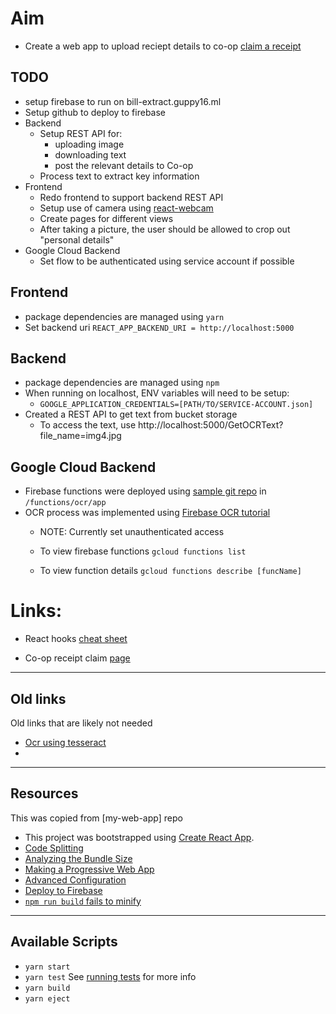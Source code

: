 # Aim

- Create a web app to upload reciept details to co-op [claim a receipt](https://membership.coop.co.uk/claim-rewards)

## TODO

- setup firebase to run on bill-extract.guppy16.ml
- Setup github to deploy to firebase
- Backend
  - Setup REST API for:
    - uploading image
    - downloading text
    - post the relevant details to Co-op
  - Process text to extract key information
- Frontend
  - Redo frontend to support backend REST API
  - Setup use of camera using [react-webcam](https://www.npmjs.com/package/react-webcam)
  - Create pages for different views
  - After taking a picture, the user should be allowed to crop out "personal details"
- Google Cloud Backend
  - Set flow to be authenticated using service account if possible

## Frontend
- package dependencies are managed using `yarn`
- Set backend uri `REACT_APP_BACKEND_URI = http://localhost:5000`

## Backend
- package dependencies are managed using `npm`
- When running on localhost, ENV variables will need to be setup:
  - `GOOGLE_APPLICATION_CREDENTIALS=[PATH/TO/SERVICE-ACCOUNT.json]`
- Created a REST API to get text from bucket storage
  - To access the text, use http://localhost:5000/GetOCRText?file_name=img4.jpg

## Google Cloud Backend

- Firebase functions were deployed using [sample git repo](https://github.com/GoogleCloudPlatform/nodejs-docs-samples) in `/functions/ocr/app`
- OCR process was implemented using [Firebase OCR tutorial](https://cloud.google.com/functions/docs/tutorials/ocr)
  - NOTE: Currently set unauthenticated access

  - To view firebase functions `gcloud functions list`
  - To view function details `gcloud functions describe [funcName]`

# Links:

- React hooks [cheat sheet](https://blog.logrocket.com/react-hooks-cheat-sheet-unlock-solutions-to-common-problems-af4caf699e70/)

- Co-op receipt claim [page](https://membership.coop.co.uk/claim-rewards)

---

## Old links

Old links that are likely not needed

- [Ocr using tesseract](https://medium.com/panya-studio-engineering/eliminating-manual-data-entry-using-ocr-to-convert-images-to-text-tesseract-js-react-1099d20a4f4)
-

---

## Resources

This was copied from [my-web-app] repo

- This project was bootstrapped using [Create React App](https://github.com/facebook/create-react-app).
- [Code Splitting](https://facebook.github.io/create-react-app/docs/code-splitting)
- [Analyzing the Bundle Size](https://facebook.github.io/create-react-app/docs/analyzing-the-bundle-size)
- [Making a Progressive Web App](https://facebook.github.io/create-react-app/docs/making-a-progressive-web-app)
- [Advanced Configuration](https://facebook.github.io/create-react-app/docs/advanced-configuration)
- [Deploy to Firebase](https://github.com/marketplace/actions/github-action-for-firebase)
- [`npm run build` fails to minify](https://facebook.github.io/create-react-app/docs/troubleshooting#npm-run-build-fails-to-minify)

---

## Available Scripts

- `yarn start`
- `yarn test` See [running tests](https://facebook.github.io/create-react-app/docs/running-tests) for more info
- `yarn build`
- `yarn eject`
